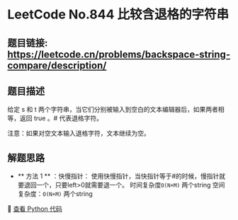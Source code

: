 # LeetCode No.844 比较含退格的字符串

## 题目链接: https://leetcode.cn/problems/backspace-string-compare/description/

## 题目描述
给定 s 和 t 两个字符串，当它们分别被输入到空白的文本编辑器后，如果两者相等，返回 true 。# 代表退格字符。

注意：如果对空文本输入退格字符，文本继续为空。

## 解题思路
- ** 方法 1 ** ：快慢指针：
使用快慢指针，当快指针等于#的时候，慢指针就要退回一个，只要left>0就需要退一个。
时间复杂度`O(N+M)` 两个string
空间复杂度：`O(N+M)` 两个string

📌 [查看 Python 代码](../solutions/python/No_844_比较含退格的字符串.py)